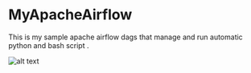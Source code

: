 # MyApacheAirflow

This is my sample apache airflow dags that manage and run automatic python and bash script . 

![alt text](https://ibb.co/f1Nh7FK)
